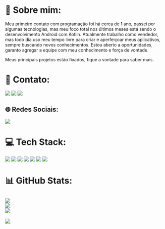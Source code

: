 # 💫 Sobre mim:

Meu primeiro contato com programação foi há cerca de 1 ano, passei por algumas tecnologias, mas meu foco total nos últimos meses está sendo o desenvolvimento Android com Kotlin. Atualmente trabalho como vendedor, mas todo dia uso meu tempo livre para criar e aperfeiçoar meus aplicativos, sempre buscando novos conhecimentos.
Estou aberto a oportunidades, garanto agregar a equipe com meu conhecimento e força de vontade. 

Meus principais projetos estão fixados, fique a vontade para saber mais.

# 📧 Contato:

<a href="mailto:erick.resend@gmail.com"><img src="https://img.shields.io/badge/Gmail-D14836?style=for-the-badge&logo=gmail&logoColor=white"/><a/>
<a href="https://www.linkedin.com/in/erickresende/"><img src="https://img.shields.io/badge/LinkedIn-0077B5?style=for-the-badge&logo=linkedin&logoColor=white"/><a/>
<a href="https://wa.me/+5533999665927"><img src="https://img.shields.io/badge/WhatsApp-25D366?style=for-the-badge&logo=whatsapp&logoColor=white"/><a/>

## 🌐 Redes Sociais:
<a href="https://www.instagram.com/erick__resende/"><img src="https://img.shields.io/badge/Instagram-E4405F?style=for-the-badge&logo=instagram&logoColor=white"/><a/>

# 💻 Tech Stack:

<img src="https://img.shields.io/badge/Android-3DDC84?style=for-the-badge&logo=android&logoColor=white"/> <img src="https://img.shields.io/badge/Kotlin-0095D5?&style=for-the-badge&logo=kotlin&logoColor=white"/>
<img src="https://img.shields.io/badge/Android_Studio-3DDC84?style=for-the-badge&logo=android-studio&logoColor=white"/>
<img src="https://img.shields.io/badge/firebase-ffca28?style=for-the-badge&logo=firebase&logoColor=black"/>
<img src="https://img.shields.io/badge/Sqlite-003B57?style=for-the-badge&logo=sqlite&logoColor=white"/>
<img src="https://img.shields.io/badge/GitHub-100000?style=for-the-badge&logo=github&logoColor=white"/>
<img src="https://img.shields.io/badge/Linux-FCC624?style=for-the-badge&logo=linux&logoColor=black"/>

# 📊 GitHub Stats:
![](https://github-readme-stats.vercel.app/api?username=erickresend&theme=default&hide_border=false&include_all_commits=true&count_private=true)<br/>
![](https://github-readme-streak-stats.herokuapp.com/?user=erickresend&theme=default&hide_border=false)<br/>
![](https://github-readme-stats.vercel.app/api/top-langs/?username=erickresend&theme=default&hide_border=false&include_all_commits=true&count_private=true&layout=compact)
---
[![](https://visitcount.itsvg.in/api?id=erickresend&icon=0&color=0)](https://visitcount.itsvg.in)
